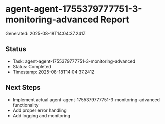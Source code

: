 # agent-agent-1755379777751-3-monitoring-advanced Report

Generated: 2025-08-18T14:04:37.241Z

## Status
- Task: agent-agent-1755379777751-3-monitoring-advanced
- Status: Completed
- Timestamp: 2025-08-18T14:04:37.241Z

## Next Steps
- Implement actual agent-agent-1755379777751-3-monitoring-advanced functionality
- Add proper error handling
- Add logging and monitoring
